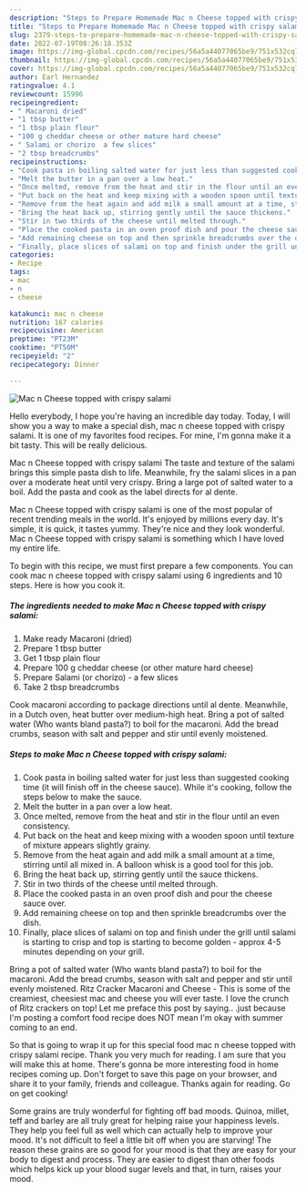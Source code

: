 ```yaml
---
description: "Steps to Prepare Homemade Mac n Cheese topped with crispy salami"
title: "Steps to Prepare Homemade Mac n Cheese topped with crispy salami"
slug: 2379-steps-to-prepare-homemade-mac-n-cheese-topped-with-crispy-salami
date: 2022-07-19T08:26:18.353Z
image: https://img-global.cpcdn.com/recipes/56a5a44077065be9/751x532cq70/mac-n-cheese-topped-with-crispy-salami-recipe-main-photo.jpg
thumbnail: https://img-global.cpcdn.com/recipes/56a5a44077065be9/751x532cq70/mac-n-cheese-topped-with-crispy-salami-recipe-main-photo.jpg
cover: https://img-global.cpcdn.com/recipes/56a5a44077065be9/751x532cq70/mac-n-cheese-topped-with-crispy-salami-recipe-main-photo.jpg
author: Earl Hernandez
ratingvalue: 4.1
reviewcount: 15996
recipeingredient:
- " Macaroni dried"
- "1 tbsp butter"
- "1 tbsp plain flour"
- "100 g cheddar cheese or other mature hard cheese"
- " Salami or chorizo  a few slices"
- "2 tbsp breadcrumbs"
recipeinstructions:
- "Cook pasta in boiling salted water for just less than suggested cooking time (it will finish off in the cheese sauce). While it&#39;s cooking, follow the steps below to make the sauce."
- "Melt the butter in a pan over a low heat."
- "Once melted, remove from the heat and stir in the flour until an even consistency."
- "Put back on the heat and keep mixing with a wooden spoon until texture of mixture appears slightly grainy."
- "Remove from the heat again and add milk a small amount at a time, stirring until all mixed in. A balloon whisk is a good tool for this job."
- "Bring the heat back up, stirring gently until the sauce thickens."
- "Stir in two thirds of the cheese until melted through."
- "Place the cooked pasta in an oven proof dish and pour the cheese sauce over."
- "Add remaining cheese on top and then sprinkle breadcrumbs over the dish."
- "Finally, place slices of salami on top and finish under the grill until salami is starting to crisp and top is starting to become golden - approx 4-5 minutes depending on your grill."
categories:
- Recipe
tags:
- mac
- n
- cheese

katakunci: mac n cheese 
nutrition: 167 calories
recipecuisine: American
preptime: "PT23M"
cooktime: "PT50M"
recipeyield: "2"
recipecategory: Dinner

---
```



![Mac n Cheese topped with crispy salami](https://img-global.cpcdn.com/recipes/56a5a44077065be9/751x532cq70/mac-n-cheese-topped-with-crispy-salami-recipe-main-photo.jpg)

Hello everybody, I hope you're having an incredible day today. Today, I will show you a way to make a special dish, mac n cheese topped with crispy salami. It is one of my favorites food recipes. For mine, I'm gonna make it a bit tasty. This will be really delicious.

Mac n Cheese topped with crispy salami The taste and texture of the salami brings this simple pasta dish to life. Meanwhile, fry the salami slices in a pan over a moderate heat until very crispy. Bring a large pot of salted water to a boil. Add the pasta and cook as the label directs for al dente.

Mac n Cheese topped with crispy salami is one of the most popular of recent trending meals in the world. It's enjoyed by millions every day. It's simple, it is quick, it tastes yummy. They're nice and they look wonderful. Mac n Cheese topped with crispy salami is something which I have loved my entire life.


To begin with this recipe, we must first prepare a few components. You can cook mac n cheese topped with crispy salami using 6 ingredients and 10 steps. Here is how you cook it.

<!--inarticleads1-->

##### The ingredients needed to make Mac n Cheese topped with crispy salami:

1. Make ready  Macaroni (dried)
1. Prepare 1 tbsp butter
1. Get 1 tbsp plain flour
1. Prepare 100 g cheddar cheese (or other mature hard cheese)
1. Prepare  Salami (or chorizo) - a few slices
1. Take 2 tbsp breadcrumbs


Cook macaroni according to package directions until al dente. Meanwhile, in a Dutch oven, heat butter over medium-high heat. Bring a pot of salted water (Who wants bland pasta?) to boil for the macaroni. Add the bread crumbs, season with salt and pepper and stir until evenly moistened. 

<!--inarticleads2-->

##### Steps to make Mac n Cheese topped with crispy salami:

1. Cook pasta in boiling salted water for just less than suggested cooking time (it will finish off in the cheese sauce). While it&#39;s cooking, follow the steps below to make the sauce.
1. Melt the butter in a pan over a low heat.
1. Once melted, remove from the heat and stir in the flour until an even consistency.
1. Put back on the heat and keep mixing with a wooden spoon until texture of mixture appears slightly grainy.
1. Remove from the heat again and add milk a small amount at a time, stirring until all mixed in. A balloon whisk is a good tool for this job.
1. Bring the heat back up, stirring gently until the sauce thickens.
1. Stir in two thirds of the cheese until melted through.
1. Place the cooked pasta in an oven proof dish and pour the cheese sauce over.
1. Add remaining cheese on top and then sprinkle breadcrumbs over the dish.
1. Finally, place slices of salami on top and finish under the grill until salami is starting to crisp and top is starting to become golden - approx 4-5 minutes depending on your grill.


Bring a pot of salted water (Who wants bland pasta?) to boil for the macaroni. Add the bread crumbs, season with salt and pepper and stir until evenly moistened. Ritz Cracker Macaroni and Cheese - This is some of the creamiest, cheesiest mac and cheese you will ever taste. I love the crunch of Ritz crackers on top! Let me preface this post by saying.. .just because I&#39;m posting a comfort food recipe does NOT mean I&#39;m okay with summer coming to an end. 

So that is going to wrap it up for this special food mac n cheese topped with crispy salami recipe. Thank you very much for reading. I am sure that you will make this at home. There's gonna be more interesting food in home recipes coming up. Don't forget to save this page on your browser, and share it to your family, friends and colleague. Thanks again for reading. Go on get cooking!

Some grains are truly wonderful for fighting off bad moods. Quinoa, millet, teff and barley are all truly great for helping raise your happiness levels. They help you feel full as well which can actually help to improve your mood. It's not difficult to feel a little bit off when you are starving! The reason these grains are so good for your mood is that they are easy for your body to digest and process. They are easier to digest than other foods which helps kick up your blood sugar levels and that, in turn, raises your mood.
